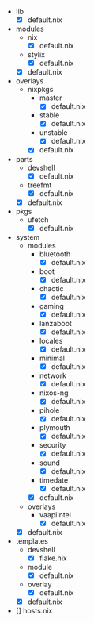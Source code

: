 - lib
    - [x] default.nix
- modules
    - nix
        - [x] default.nix
    - stylix
        - [x] default.nix
    - [x] default.nix
- overlays
    - nixpkgs
        - master
            - [x] default.nix
        - stable
            - [x] default.nix
        - unstable
            - [x] default.nix
        - [x] default.nix
- parts
    - devshell
        - [x] default.nix
    - treefmt
        - [x] default.nix
    - [x] default.nix
- pkgs
    - ufetch
        - [x] default.nix
- system
    - modules
        - bluetooth
            - [x] default.nix
        - boot
            - [x] default.nix
        - chaotic
            - [x] default.nix
        - gaming
            - [x] default.nix
        - lanzaboot
            - [x] default.nix
        - locales
            - [x] default.nix
        - minimal
            - [x] default.nix
        - network
            - [x] default.nix
        - nixos-ng
            - [x] default.nix
        - pihole
            - [x] default.nix
        - plymouth
            - [x] default.nix
        - security
            - [x] default.nix
        - sound
            - [x] default.nix 
        - timedate
            - [x] default.nix
        - [x] default.nix
    - overlays
        - vaapiIntel
            - [x] default.nix
    - [x] default.nix
- templates
    - devshell
        - [x] flake.nix
    - module
        - [x] default.nix
    - overlay
        - [x] default.nix
    - [x] default.nix
- [] hosts.nix
